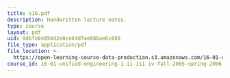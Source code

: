 ```yaml
---
title: s16.pdf
description: Handwritten lecture notes.
type: course
layout: pdf
uid: 9dbfe84856d2e0ce64dfae68bae6c695
file_type: application/pdf
file_location: >-
  https://open-learning-course-data-production.s3.amazonaws.com/16-01-unified-engineering-i-ii-iii-iv-fall-2005-spring-2006/9dbfe84856d2e0ce64dfae68bae6c695_s16.pdf
course_id: 16-01-unified-engineering-i-ii-iii-iv-fall-2005-spring-2006
---
```

